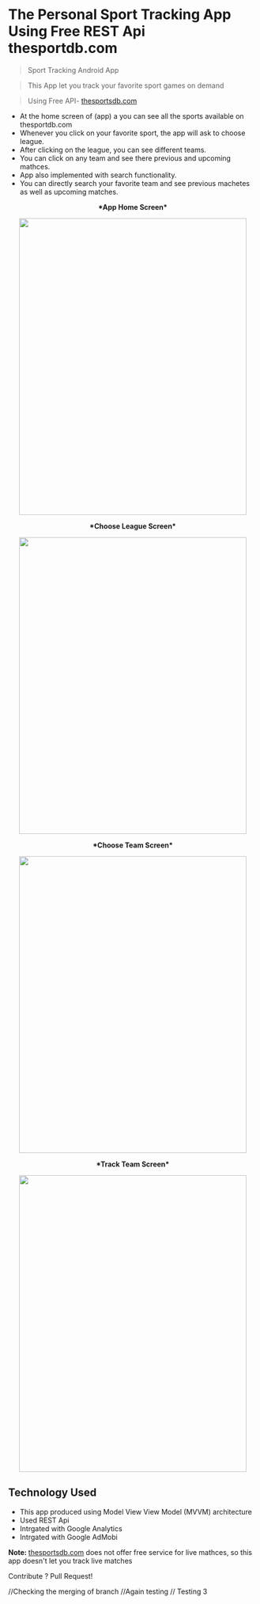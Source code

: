 # The Personal Sport Tracking App Using Free REST Api thesportdb.com 

> Sport Tracking Android App

> This App let you track your favorite sport games on demand

> Using Free API- <a href="http://thesportsdb.com">thesportsdb.com</a>


- At the home screen of (app) a you can see all the sports available on thesportdb.com 
- Whenever you click on your favorite sport, the app will ask to choose league. 
- After clicking on the league, you can see different teams. 
- You can click on any team and see there previous and upcoming mathces. 
- App also implemented with search functionality. 
- You can directly search your favorite team and see previous machetes as well as upcoming matches. 



<p align="center"> <b> *App Home Screen*</p> </b>

<p align="center">
  <img width="460" height="600" src="https://www.meghshyam.com/photos/HOMESCREEN.png">
</p> 


<p align="center"> <b>*Choose League Screen*</p> </b>

<p align="center">
  <img width="460" height="600" src="https://www.meghshyam.com/photos/leage.png">
</p> 

<p align="center"> <b>*Choose Team Screen*</p> </b>

<p align="center">
  <img width="460" height="600" src="https://www.meghshyam.com/photos/chooseteam.png">
</p> 

<p align="center"> <b>*Track Team Screen*</p> </b>

<p align="center">
  <img width="460" height="600" src="https://www.meghshyam.com/photos/historyoeteam.png">
</p> 



## Technology Used 

- This app produced using Model View View Model (MVVM) architecture 
- Used REST Api 
- Intrgated with Google Analytics 
- Intrgated with Google AdMobi  


<b> Note: </b>  <a href="http://thesportsdb.com">thesportsdb.com</a> does not offer free service for live mathces, so this app doesn't let you track live matches 

Contribute ? Pull Request! 

//Checking the merging of branch 
//Again testing 
// Testing 3
